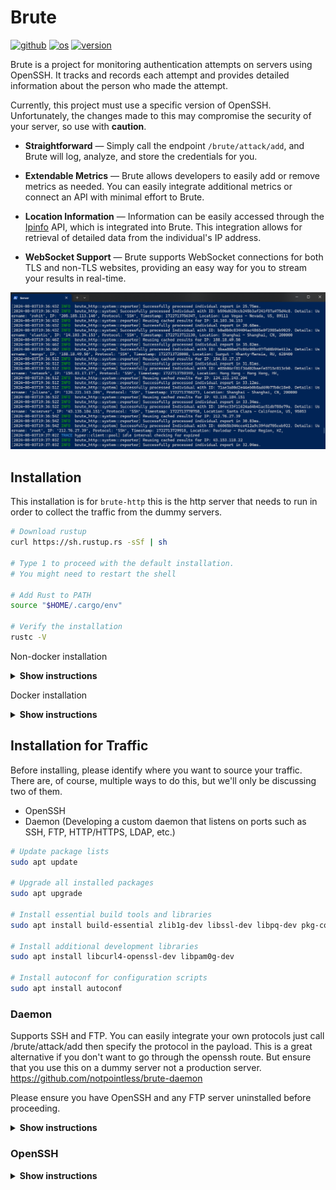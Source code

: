 # Brute
[<img alt="github" src="https://img.shields.io/badge/%20GitHub-notpointless%2Fbrute-orange" height="20">](https://github.com/notpointless/brute)
[<img alt="os" src="https://img.shields.io/badge/%20OS-Linux,%20Windows,%20MacOS-blue" height="20">](/)
[<img alt="version" src="https://img.shields.io/badge/%20Release-v1.0.0-green" height="20">](https://github.com/notpointless/brute/releases/tag/v1.0.0)

Brute is a project for monitoring authentication attempts on servers using OpenSSH. It tracks and records each attempt
and provides detailed information about the person who made the attempt.

Currently, this project must use a specific version of OpenSSH. Unfortunately, the changes made to 
this may compromise the security of your server, so use with **caution**.

- **Straightforward** — Simply call the endpoint ```/brute/attack/add```, and Brute will log, analyze, and store the credentials for you.

- **Extendable Metrics** — Brute allows developers to easily add or remove metrics as needed. You can easily integrate additional metrics or connect an API with minimal effort to Brute.

- **Location Information** — Information can be easily accessed through the [Ipinfo](https://ipinfo.io//) API, which is integrated into Brute. This integration allows for retrieval of detailed data from the individual's IP address.

- **WebSocket Support** —  Brute supports WebSocket connections for both TLS and non-TLS websites, providing an easy way for you to stream your results in real-time.

<div align="center"> <img src="./docs/img/in_action.png"> </div>

## Installation
This installation is for <code>brute-http</code> this is the http server that needs to run in order
to collect the traffic from the dummy servers.
```sh
# Download rustup
curl https://sh.rustup.rs -sSf | sh

# Type 1 to proceed with the default installation.
# You might need to restart the shell

# Add Rust to PATH
source "$HOME/.cargo/env"

# Verify the installation
rustc -V
```

Non-docker installation
<details><summary><b>Show instructions</b></summary>

1. Clone the repository:

    ```sh
    git clone https://github.com/notpointless/brute
    ```
2. Go into the repository:
    ```sh
    cd brute-http
    ```
3. Set the following environment variables:
    ```env
    ##############
    # brute_http #
    ##############
    DATABASE_URL=postgresql://postgres:{password}@{host}/{database}
    BEARER_TOKEN=xxxxxxxxxxxxxxxxxxxxxxxxxxxxxxxxxxxx
    IPINFO_TOKEN=xxxxxxxxxxxxxx
    RUST_LOG=trace
    RUST_LOG_STYLE=always
    LISTEN_ADDRESS=0.0.0.0:7000
    LISTEN_ADDRESS_TLS=0.0.0.0:7443
    RUNNING_IN_DOCKER=false

    ################
    # brute_daemon #
    ################
    ADD_ATTACK_ENDPOINT=http://localhost:7000/brute/stats/attack
    ```
4. Add your cert.pem and key.pem to /certs folders:
    ```
    Generate one from cloudflare, letsencrypt or just use the openssl command.
    If you don't want to run with ssl then going into main.rs and remove serve_tls() function and
    make sure you remove everything that is under this header in main.rs
    //////////
    // TLS //
    ////////
    ```
5. Build and run the program
    ```sh
    cargo build --release # then run executable or
    cargo run # run the program
    ```
</details>

Docker installation
<details><summary><b>Show instructions</b></summary>

1. Clone the repository:

    ```sh
    git clone https://github.com/notpointless/brute
    ```
2. Go into your DockerFile
    ```
    Open it with nano or your favorite text editor on windows or macos doesn't matter.
    ```
3. Change the environment variables
    ```
    ENV DATABASE_URL=postgresql://chomnr:{password}@{host}:{port}/brute
    ENV BEARER_TOKEN=xxxxxxxxxxxxxxxxxxxxxxxxxxxxxxxxxxxx
    ENV IPINFO_TOKEN=xxxxxxxxxxxxxx
    ENV RUST_LOG=trace
    ENV RUST_LOG_STYLE=alwayss
    ENV LISTEN_ADDRESS=0.0.0.0:7000
    ENV LISTEN_ADDRESS_TLS=0.0.0.0:7443
    ENV RUNNING_IN_DOCKER=true
    ```
4. (Maybe) Go into brute-http and make a .env and paste the following:
    ```
    DATABASE_URL=postgresql://postgres:{password}@{host}/{database}
    BEARER_TOKEN=xxxxxxxxxxxxxxxxxxxxxxxxxxxxxxxxxxxx
    IPINFO_TOKEN=xxxxxxxxxxxxxx
    RUST_LOG=trace
    RUST_LOG_STYLE=always
    LISTEN_ADDRESS=0.0.0.0:7000
    LISTEN_ADDRESS_TLS=0.0.0.0:7443
    RUNNING_IN_DOCKER=false
    ```
5. (Maybe) Copy your cert.pem and key.pem into /brute/brute-http: 
    ```
    If you plan on serving with TLS then you must do this if not
    you can ignore the certs folder. If you would like to remove
    TLS then just click "show instructions" for non-docker.
    ```
5. Go back into /brute folder and build the image.
    ```
    docker build --pull --rm -f "DockerFile" -t brute:latest "."
    ```
6. After the installation finishes run.
    ```sh
    docker run --name brute -p 7000:7000 -p 7443:7443 --restart unless-stopped -d brute  # sqlx will do the migrations for you automatically.
    ```
</details>

## Installation for Traffic
Before installing, please identify where you want to source your traffic. 
There are, of course, multiple ways to do this, but we'll only be discussing two of them.
- OpenSSH
- Daemon (Developing a custom daemon that listens on ports such as SSH, FTP, HTTP/HTTPS, LDAP, etc.)
```sh
# Update package lists
sudo apt update

# Upgrade all installed packages
sudo apt upgrade

# Install essential build tools and libraries
sudo apt install build-essential zlib1g-dev libssl-dev libpq-dev pkg-config

# Install additional development libraries
sudo apt install libcurl4-openssl-dev libpam0g-dev

# Install autoconf for configuration scripts
sudo apt install autoconf
```
### Daemon
Supports SSH and FTP. You can easily integrate your own protocols just call /brute/attack/add then specify the protocol in the payload. This is a great alternative if you don't want to go through the openssh route. But ensure that you use this on a dummy server not a production server. 
https://github.com/notpointless/brute-daemon

Please ensure you have OpenSSH and any FTP server uninstalled before proceeding.

<details><summary><b>Show instructions</b></summary>

1. Clone the repository:

    ```sh
    git clone https://github.com/notpointless/brute-daemon
    ```
2. Go into the repository:
    ```sh
    cd brute-daemon
    ```
3. Build the application:
    ```sh
    cargo build --release
    ```
4. Move the executable into <code>/usr/local/bin/</code>:
    ```sh
    mv ~/brute-daemon/target/release/brute-daemon /usr/local/bin/brute-daemon
    ```
5. Create a daemon file and paste and edit the following contents:
    ```sh
    nano /etc/systemd/system/brute-daemon.service
    ```
    ```diff
    +  [Unit]
    +  Description=Brute Daemon
    +  After=network.target

    +  [Service]
    +  ExecStart=/usr/local/bin/brute-daemon
    +  Restart=always
    +  User=root
    +  WorkingDirectory=/usr/local/bin
    +  StandardOutput=append:/var/log/brute-daemon.log
    +  StandardError=append:/var/log/brute-daemon_error.log

    +  # Environment Variables
    +  Environment="ADD_ATTACK_ENDPOINT=https://example.com/brute/attack/add"
    +  Environment="BEARER_TOKEN=my-secret-token"

    + [Install]
    + WantedBy=multi-user.target
    ```
6. Reload <code>systemd</code>:
    ```
    systemctl daemon-reload
    ```
7. Enable the service:
    ```
    systemctl enable brute-daemon
    ```
8. Start the service:
    ```
    systemctl start brute-daemon
    ```
8. Check the status and it should say the following:
    ```
    systemctl status brute-daemon
    ```
    ```
    Active: active (running) 
    ```s
</details>

### OpenSSH
<details><summary><b>Show instructions</b></summary>

1. Clone the repository:

    ```sh
    git clone https://github.com/notpointless/openssh-9.8-patched
    ```

2. Go into the repository:

    ```sh
    cd openssh-9.8-patched
    ```

3. Configure the repository:

    ```sh
    autoreconf
    ./configure --with-pam --with-privsep-path=/var/lib/sshd/ --sysconfdir=/etc/ssh
    ```
4. Now make and install the server:
    ```sh
    make
    make install
    ```
5. Then go into <code>ssh.service</code>
    ```ssh
    nano /lib/systemd/system/ssh.service
    ```
6. Replace the existing SSH server with the one you just compiled:
    ```diff
    -  ExecStartPre=/usr/sbin/sshd -t
    -  ExecStart=/usr/sbin/sshd -D $SSHD_OPTS
    -  ExecReload=/usr/sbin/sshd -t
    +  ExecStartPre=/usr/local/sbin/sshd -t
    +  ExecStart=/usr/local/sbin/sshd -D $SSHD_OPTS
    +  ExecReload=/usr/local/sbin/sshd -t
    ```
7. Now run <code>ssh -V</code> and it should say the following:
    ```
    (Brute) OpenSSH_9.8...
    ```
8. Ok, now we need to setup the PAM module first clone it:
    ```sh
    git clone https://github.com/notpointless/brute_pam
    ```
8. Make and install the PAM module:
    ```sh
    cmake .
    make # go into lib and rename it to brute_pam.so
    ```
9. Now copy the PAM module into <code>/lib/x86_64-linux-gnu/security/</code>
    ```
    cp brute_pam.so /lib/x86_64-linux-gnu/security/
    ```
10. Now go into <code>/etc/pam.d/common-auth</code>
    ```
    sudo nano /etc/pam.d/common-auth
    ```
11. Now add PAM to the common-auth
    ```diff
    original /etc/pam.d/common-auth
    # here are the per-package modules (the "Primary" block)
    - auth    [success=1 default=ignore]      pam_unix.so nullok
    # here's the fallback if no module succeeds
    auth    requisite 
    # here are the per-package modules (the "Primary" block)
    + auth    [success=2 default=ignore]      pam_unix.so nullok
    + # enable Brute.
    + auth    optional                        pam_brute.so
    # here's the fallback if no module succeeds
    auth    requisite                       pam_deny.so
    ```
</details>